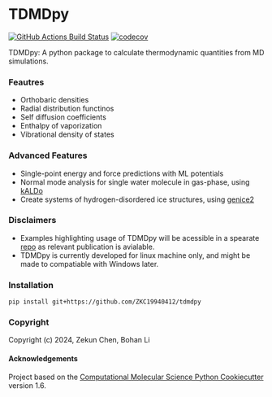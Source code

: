 TDMDpy
==============================
[//]: # (Badges)
[![GitHub Actions Build Status](https://github.com/REPLACE_WITH_OWNER_ACCOUNT/tdmdpy/workflows/CI/badge.svg)](https://github.com/REPLACE_WITH_OWNER_ACCOUNT/tdmdpy/actions?query=workflow%3ACI)
[![codecov](https://codecov.io/gh/REPLACE_WITH_OWNER_ACCOUNT/TDMDpy/branch/master/graph/badge.svg)](https://codecov.io/gh/REPLACE_WITH_OWNER_ACCOUNT/TDMDpy/branch/master)


TDMDpy: A python package to calculate thermodynamic quantities from MD simulations.

### Feautres
* Orthobaric densities
* Radial distribution functinos
* Self diffusion coefficients
* Enthalpy of vaporization
* Vibrational density of states

### Advanced Features
* Single-point energy and force predictions with ML potentials
* Normal mode analysis for single water molecule in gas-phase, using [kALDo](https://github.com/nanotheorygroup/kaldo)
* Create systems of hydrogen-disordered ice structures, using [genice2](https://github.com/vitroid/GenIce)

### Disclaimers
* Examples highlighting usage of TDMDpy will be acessible in a spearate [repo](https://github.com/nanotheorygroup/water_ice_nep) as relevant publication is avialable. 
* TDMDpy is currently developed for linux machine only, and might be made to compatiable with Windows later. 

### Installation

```console
pip install git+https://github.com/ZKC19940412/tdmdpy
```

### Copyright

Copyright (c) 2024, Zekun Chen, Bohan Li


#### Acknowledgements
 
Project based on the 
[Computational Molecular Science Python Cookiecutter](https://github.com/molssi/cookiecutter-cms) version 1.6.
